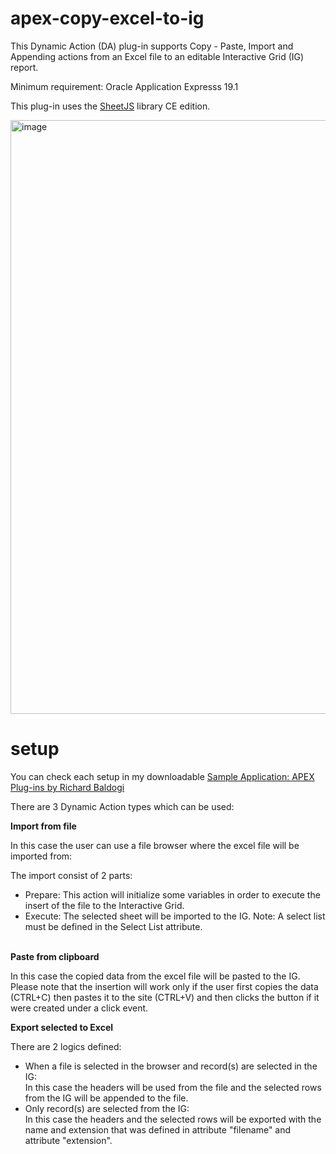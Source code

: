 # apex-copy-excel-to-ig

This Dynamic Action (DA) plug-in supports Copy - Paste, Import and Appending actions from an Excel file to an editable Interactive Grid (IG) report.

Minimum requirement: Oracle Application Expresss 19.1

This plug-in uses the <a href="https://sheetjs.com/" rel="nofollow">SheetJS</a> library CE edition.

<img width="950" alt="image" src="https://user-images.githubusercontent.com/100072414/227924485-0c9968d6-0f89-4161-8a45-4eac47abaa2a.png">

# setup

You can check each setup in my downloadable <a href="https://github.com/baldogiRichard/plug-in-site" rel="nofollow">Sample Application: APEX Plug-ins by Richard Baldogi</a>

There are 3 Dynamic Action types which can be used:

<b>Import from file</b>
<p>In this case the user can use a file browser where the excel file will be imported from:</p>
<p>The import consist of 2 parts:</p>
<ul>
  <li>Prepare: This action will initialize some variables in order to execute the insert of the file to the Interactive Grid.</li>
  <li>Execute: The selected sheet will be imported to the IG. Note: A select list must be defined in the Select List attribute.</li>
</ul>
<br>
<b>Paste from clipboard</b>
<br>
<p>In this case the copied data from the excel file will be pasted to the IG. Please note that the insertion will work only if the user first copies the data (CTRL+C) then pastes it to the site (CTRL+V) and then clicks the button if it were created under a click event.</p>
<b>Export selected to Excel</b>
<br>
<p>There are 2 logics defined:</p>
<ul>
 <li>When a file is selected in the browser and record(s) are selected in the IG:<br> In this case the headers will be used from the file and the selected rows from the IG will be appended to the file.</li>
 <li>Only record(s) are selected from the IG: <br> In this case the headers and the selected rows will be exported with the name and extension that was defined in attribute "filename" and attribute "extension".</li>
</ul>
